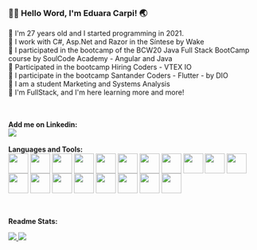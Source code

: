 ### 👋🏼 Hello Word, I'm Eduara Carpi! 🌏

🌱 I'm 27 years old and I started programming in 2021.<br>
🌱 I work with C#, Asp.Net and Razor in the Síntese by Wake<br>
🌱 I participated in the bootcamp of the BCW20 Java Full Stack BootCamp course by SoulCode Academy - Angular and Java<br>
🌱 Participated in the bootcamp Hiring Coders - VTEX IO<br>
🌱 I participate in the bootcamp Santander Coders - Flutter - by DIO<br>
🌱 I am a student Marketing and Systems Analysis<br>
🌱 I'm FullStack, and I'm here learning more and more!<br>

  <br>
  <br>
  <b>Add me on Linkedin:</b><br>
   <a href="https://www.linkedin.com/in/eduara-carpi/"><img src="https://img.icons8.com/doodle/48/null/linkedin-circled.png"/></a>
   <br>

   <br>
  <b>Languages and Tools:</b>
  <br>
  
  <div slyle="display: inline_block">
    <img align="center" heigth="30" width="40" src="https://cdn.jsdelivr.net/gh/devicons/devicon/icons/html5/html5-plain.svg" />
    <img align="center" heigth="30" width="40" src="https://cdn.jsdelivr.net/gh/devicons/devicon/icons/javascript/javascript-original.svg" />
    <img align="center" heigth="30" width="40" src="https://cdn.jsdelivr.net/gh/devicons/devicon/icons/css3/css3-original.svg" />
    <img align="center" heigth="30" width="40" src="https://cdn.jsdelivr.net/gh/devicons/devicon/icons/typescript/typescript-original.svg" />
    <img align="center" heigth="30" width="40" src="https://cdn.jsdelivr.net/gh/devicons/devicon/icons/angularjs/angularjs-original.svg" />
    <img align="center" heigth="30" width="40" src="https://img.icons8.com/color/48/null/sass.png"/>
   <img align="center" heigth="30" width="40" src="https://img.icons8.com/color/48/null/bootstrap.png"/>
    <img align="center" heigth="30" width="40" src="https://cdn.jsdelivr.net/gh/devicons/devicon/icons/java/java-original.svg" />
    <img align="center" heigth="30" width="40" src="https://img.icons8.com/color/48/000000/c-sharp-logo.png" />
   <img align="center" heigth="30" width="40" src="https://img.icons8.com/color/48/null/python--v1.png"/>
    <img align="center" heigth="30" width="40" src="https://cdn.jsdelivr.net/gh/devicons/devicon/icons/mysql/mysql-original.svg" />
    <img align="center" heigth="30" width="40" src="https://img.icons8.com/external-wanicon-lineal-color-wanicon/64/null/external-sql-server-big-data-wanicon-lineal-color-wanicon.png"/>
  <img align="center" heigth="30" width="40" src="https://img.icons8.com/cotton/64/null/api.png"/>
  <img align="center" heigth="30" width="40" src="https://img.icons8.com/color/48/null/amazon-web-services.png"/>
  <img align="center" heigth="30" width="40" src="https://img.icons8.com/fluency/48/null/node-js.png"/>
  <img align="center" heigth="30" width="40" src="https://img.icons8.com/fluency/48/null/azure-1.png"/>
  <img align="center" heigth="30" width="40" src="https://img.icons8.com/color/48/null/google-cloud.png"/>
  <img align="center" heigth="30" width="40" src="https://img.icons8.com/color/48/null/firebase.png"/>
   <img align="center" heigth="30" width="40" src="https://img.icons8.com/color/48/null/flutter"/>

  </div>
  <br>
  <br>
  
   <b>Readme Stats:</b>
  <br>
  <div>
<a href="https://github.com/dudscarpi">
<img heigth="180em" src="https://github-readme-stats.vercel.app/api?username=dudscarpi&show_icons=true&theme=dracula"/>
<img heigth="180em" src="https://github-readme-stats.vercel.app/api/top-langs/?username=dudscarpi&layout=compact&show_icons=true&theme=dracula"/>
</div>
  

